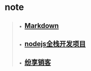 # note
>+ ## [Markdown](https://github.com/520171/note/blob/master/Markdown/Markdown.md)  
>+ ## [nodejs全栈开发项目](https://github.com/520171/note/blob/master/nodejs全栈/nodejs全栈.md)  
>+ ## [纷享销客](https://github.com/520171/note/blob/master/纷享销客CRM/纷享销客crm.md)  
